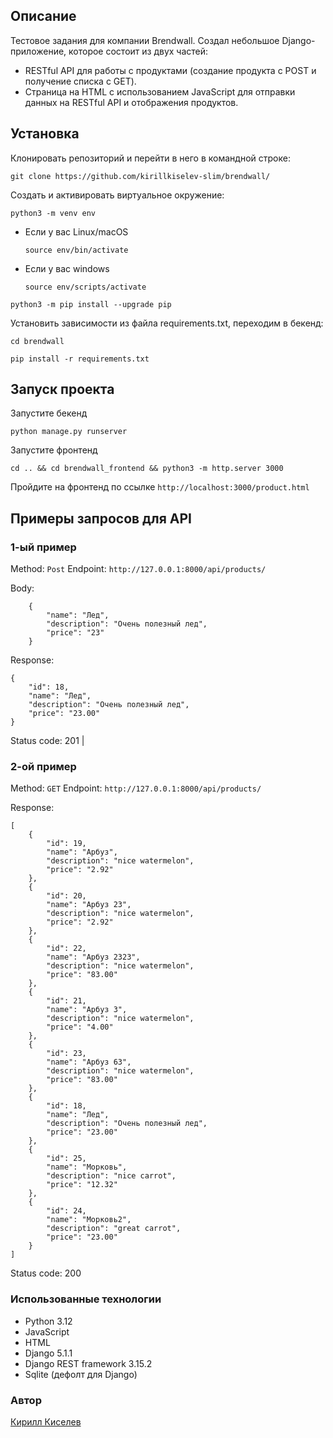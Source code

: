 ## Описание

Тестовое задания для компании Brendwall.
Создал небольшое Django-приложение, которое состоит из двух частей:

- RESTful API для работы с продуктами (создание продукта c POST и получение списка c GET).
- Страница на HTML с использованием JavaScript для отправки данных на RESTful API и отображения продуктов.


## Установка

Клонировать репозиторий и перейти в него в командной строке:

```
git clone https://github.com/kirillkiselev-slim/brendwall/
```

Cоздать и активировать виртуальное окружение:

```
python3 -m venv env
```

* Если у вас Linux/macOS

    ```
    source env/bin/activate
    ```

* Если у вас windows

    ```
    source env/scripts/activate
    ```

```
python3 -m pip install --upgrade pip
```

Установить зависимости из файла requirements.txt, переходим в бекенд:

```
cd brendwall
```

```
pip install -r requirements.txt
```

## Запуск проекта 
Запустите бекенд

```
python manage.py runserver
```

Запустите фронтенд

```
cd .. && cd brendwall_frontend && python3 -m http.server 3000
```

Пройдите на фронтенд по ссылке `http://localhost:3000/product.html`

## Примеры запросов для API

### 1-ый пример
Method: `Post`
Endpoint: `http://127.0.0.1:8000/api/products/`

Body: 

```
    {   
        "name": "Лед",
        "description": "Очень полезный лед",
        "price": "23"
    }
```

Response: 

```
{
    "id": 18,
    "name": "Лед",
    "description": "Очень полезный лед",
    "price": "23.00"
}
```

Status code: 201
|

### 2-ой пример

Method: `GET`
Endpoint: `http://127.0.0.1:8000/api/products/`

Response: 

```
[
    {
        "id": 19,
        "name": "Арбуз",
        "description": "nice watermelon",
        "price": "2.92"
    },
    {
        "id": 20,
        "name": "Арбуз 23",
        "description": "nice watermelon",
        "price": "2.92"
    },
    {
        "id": 22,
        "name": "Арбуз 2323",
        "description": "nice watermelon",
        "price": "83.00"
    },
    {
        "id": 21,
        "name": "Арбуз 3",
        "description": "nice watermelon",
        "price": "4.00"
    },
    {
        "id": 23,
        "name": "Арбуз 63",
        "description": "nice watermelon",
        "price": "83.00"
    },
    {
        "id": 18,
        "name": "Лед",
        "description": "Очень полезный лед",
        "price": "23.00"
    },
    {
        "id": 25,
        "name": "Морковь",
        "description": "nice carrot",
        "price": "12.32"
    },
    {
        "id": 24,
        "name": "Морковь2",
        "description": "great carrot",
        "price": "23.00"
    }
]
```

Status code: 200


### Использованные технологии

* Python 3.12
* JavaScript
* HTML
* Django 5.1.1
* Django REST framework 3.15.2 
* Sqlite (дефолт для Django)

### Автор

[Кирилл Киселев](https://github.com/kirillkiselev-slim)

